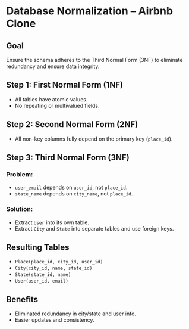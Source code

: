 # Database Normalization – Airbnb Clone

## Goal

Ensure the schema adheres to the Third Normal Form (3NF) to eliminate redundancy and ensure data integrity.

## Step 1: First Normal Form (1NF)

- All tables have atomic values.
- No repeating or multivalued fields.

## Step 2: Second Normal Form (2NF)

- All non-key columns fully depend on the primary key (`place_id`).

## Step 3: Third Normal Form (3NF)

### Problem:

- `user_email` depends on `user_id`, not `place_id`.
- `state_name` depends on `city_name`, not `place_id`.

### Solution:

- Extract `User` into its own table.
- Extract `City` and `State` into separate tables and use foreign keys.

## Resulting Tables

- `Place(place_id, city_id, user_id)`
- `City(city_id, name, state_id)`
- `State(state_id, name)`
- `User(user_id, email)`

## Benefits

- Eliminated redundancy in city/state and user info.
- Easier updates and consistency.
